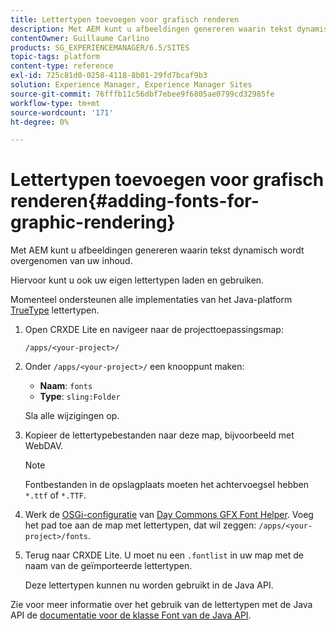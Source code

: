 ```yaml
---
title: Lettertypen toevoegen voor grafisch renderen
description: Met AEM kunt u afbeeldingen genereren waarin tekst dynamisch wordt overgenomen van uw inhoud
contentOwner: Guillaume Carlino
products: SG_EXPERIENCEMANAGER/6.5/SITES
topic-tags: platform
content-type: reference
exl-id: 725c81d0-0258-4118-8b01-29fd7bcaf9b3
solution: Experience Manager, Experience Manager Sites
source-git-commit: 76fffb11c56dbf7ebee9f6805ae0799cd32985fe
workflow-type: tm+mt
source-wordcount: '171'
ht-degree: 0%

---
```


# Lettertypen toevoegen voor grafisch renderen{#adding-fonts-for-graphic-rendering}

Met AEM kunt u afbeeldingen genereren waarin tekst dynamisch wordt overgenomen van uw inhoud.

Hiervoor kunt u ook uw eigen lettertypen laden en gebruiken.

Momenteel ondersteunen alle implementaties van het Java-platform [TrueType](https://en.wikipedia.org/wiki/Truetype) lettertypen.

1. Open CRXDE Lite en navigeer naar de projecttoepassingsmap:

   `/apps/<your-project>/`

1. Onder `/apps/<your-project>/` een knooppunt maken:

   * **Naam**: `fonts`
   * **Type**: `sling:Folder`

   Sla alle wijzigingen op.

1. Kopieer de lettertypebestanden naar deze map, bijvoorbeeld met WebDAV.

   >[!NOTE]
   >
   >Fontbestanden in de opslagplaats moeten het achtervoegsel hebben `*.ttf` of `*.TTF`.

1. Werk de [OSGi-configuratie](/help/sites-deploying/configuring-osgi.md) van [Day Commons GFX Font Helper](/help/sites-deploying/osgi-configuration-settings.md). Voeg het pad toe aan de map met lettertypen, dat wil zeggen: `/apps/<your-project>/fonts`.

1. Terug naar CRXDE Lite. U moet nu een `.fontlist` in uw map met de naam van de geïmporteerde lettertypen.

   Deze lettertypen kunnen nu worden gebruikt in de Java API.

Zie voor meer informatie over het gebruik van de lettertypen met de Java API de [documentatie voor de klasse Font van de Java API](https://download.oracle.com/javase/6/docs/api/java/awt/Font.html).
